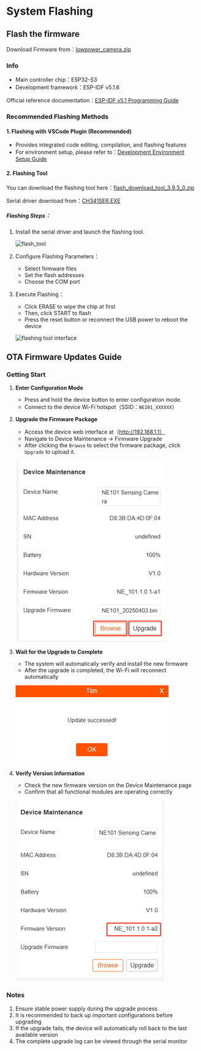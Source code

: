 # System Flashing

## Flash the firmware

Download Firmware from：[lowpower_camera.zip](https://github.com/camthink-ai/lowpower_camera/tree/main/bin)

### Info

- Main controller chip：ESP32-S3
- Development framework：ESP-IDF v5.1.6

Official reference documentation：[ESP-IDF v5.1 Programming Guide](https://docs.espressif.com/projects/esp-idf/en/release-v5.1/esp32s3/get-started/windows-setup.html)

### Recommended Flashing Methods

#### 1. Flashing with VSCode Plugin (Recommended)

- Provides integrated code editing, compilation, and flashing features
- For environment setup, please refer to：[Development Environment Setup Guide](./0-development-environment-setup.md)

#### 2. Flashing Tool

You can download the flashing tool here：[flash_download_tool_3.9.3_0.zip](https://github.com/camthink-ai/lowpower_camera/blob/main/tools/flash_download_tool_3.9.3_0.zip)

Serial driver download from：[CH341SER.EXE](https://github.com/camthink-ai/lowpower_camera/tree/main/tools/CH341SER.EXE)

##### Flashing Steps：

1. Install the serial driver and launch the flashing tool.
   
   ![flash_tool](/img/NE101_flash_tool.png)

2. Configure Flashing Parameters：
   
   - Select firmware files
   - Set the flash addresses
   - Choose the COM port

3. Execute Flashing：
   
    - Click ERASE to wipe the chip at first
    - Then, click START to flash
    - Press the reset button or reconnect the USB power to reboot the device
   
   ![flashing tool interface](/img/NE101_flash_tool1.png)

## OTA Firmware Updates Guide

### Getting Start

1. **Enter Configuration Mode**
   
   - Press and hold the device button to enter configuration mode.
   - Connect to the device Wi-Fi hotspot（SSID：`NE101_XXXXXX`）

2. **Upgrade the Firmware Package**
   
   - Access the device web interface at（http://192.168.1.1）
   - Navigate to Device Maintenance → Firmware Upgrade
   - After clicking the `Browse` to select the firmware package, click `Upgrade` to upload it.
   
   ![OTA Upgrade](/img/NE101_ota.png)

3. **Wait for the Upgrade to Complete**
   
   - The system will automatically verify and install the new firmware
   - After the upgrade is completed, the Wi-Fi will reconnect automatically
   
   ![upgrade interface](/img/NE101_ota2.png)

4. **Verify Version Information**
   
   - Check the new firmware version on the Device Maintenance page
   - Confirm that all functional modules are operating correctly
   
   ![Device information](/img/NE101_ota3.png)

### Notes

1. Ensure stable power supply during the upgrade process
2. It is recommended to back up important configurations before upgrading
3. If the upgrade fails, the device will automatically roll back to the last available version
4. The complete upgrade log can be viewed through the serial monitor
